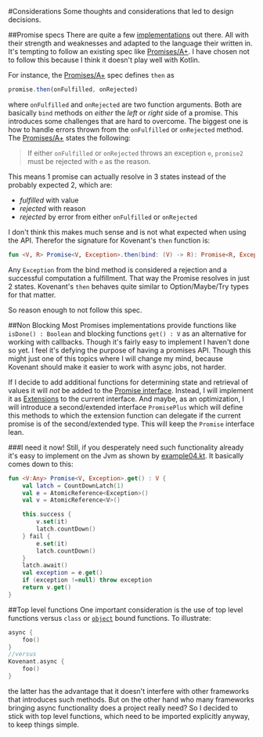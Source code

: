 #Considerations
Some thoughts and considerations that led to design decisions.

##Promise specs
There are quite a few [implementations](http://en.wikipedia.org/wiki/Futures_and_promises#List_of_implementations) out there. 
All with their strength and weaknesses and adapted to the language their written in. It's tempting to follow an 
existing spec like [Promises/A+](https://promisesaplus.com/). I have chosen not to follow this because I think it doesn't play
well with Kotlin. 

For instance, the [Promises/A+](https://promisesaplus.com/) spec defines `then` as
```js
promise.then(onFulfilled, onRejected)
```
where `onFulfilled` and `onRejected` are two function arguments. Both are basically `bind` methods on _either_ the 
 _left_ or _right_ side of a promise. This introduces some challenges that are hard to overcome. The biggest one is how
 to handle errors thrown from the `onFulfilled` or `onRejected` method. The [Promises/A+](https://promisesaplus.com/)
 states the following: 

>If either `onFulfilled` or `onRejected` throws an exception `e`, `promise2` must be rejected with `e` as the reason.

This means 1 promise can actually resolve in 3 states instead of the probably expected 2, which are:

* _fulfilled_ with value
* _rejected_ with reason
* _rejected_ by error from either `onFulfilled` or `onRejected`

I don't think this makes much sense and is not what expected when using the API. Therefor the signature for Kovenant's
`then` function is:
```kt
fun <V, R> Promise<V, Exception>.then(bind: (V) -> R): Promise<R, Exception>
```
Any `Exception` from the bind method is considered a rejection and a successful computation a fulfillment. That way 
the Promise resolves in just 2 states. Kovenant's `then` behaves quite similar to Option/Maybe/Try types for that matter.
 
So reason enough to not follow this spec. 

##Non Blocking
Most Promises implementations provide functions like `isDone() : Boolean` and blocking functions `get() : V` as an alternative for 
working with callbacks. Though it's fairly easy to implement I haven't done so yet. I feel it's defying the purpose 
of having a promises API. Though this might just one of this topics where I will change my mind, because Kovenant should 
make it easier to work with async jobs, not harder. 

If I decide to add additional functions for determining state and retrieval of values it will *not* be added to the
[Promise interface](https://github.com/mplatvoet/kovenant/blob/master/src/main/kotlin/promises-api.kt). Instead, 
I will implement it as [Extensions](http://kotlinlang.org/docs/reference/extensions.html) to the current interface. And
maybe, as an optimization, I will introduce a second/extended interface `PromisePlus` which will define this methods to 
which the extension function can delegate if the current promise is of the second/extended type. This will keep the 
`Promise` interface lean. 

###I need it now!
Still, if you desperately need such functionality already it's easy to implement on the Jvm as shown by 
[example04.kt](https://github.com/mplatvoet/kovenant/blob/master/src/test/kotlin/examples/example04.kt). It basically
 comes down to this:

```kt
fun <V:Any> Promise<V, Exception>.get() : V {
    val latch = CountDownLatch(1)
    val e = AtomicReference<Exception>()
    val v = AtomicReference<V>()

    this.success {
        v.set(it)
        latch.countDown()
    } fail {
        e.set(it)
        latch.countDown()
    }
    latch.await()
    val exception = e.get()
    if (exception !=null) throw exception
    return v.get()
}
```

##Top level functions
One important consideration is the use of top level functions versus `class` or 
[`object`](http://kotlinlang.org/docs/reference/object-declarations.html#object-declarations) bound functions. To
illustrate:
```kt
async {
    foo()
}
//versus
Kovenant.async {
    foo()
}
```
the latter has the advantage that it doesn't interfere with other frameworks that introduces such methods. But on the other
hand who many frameworks bringing async functionality does a project really need? So I decided to stick with top level
functions, which need to be imported explicitly anyway, to keep things simple. 